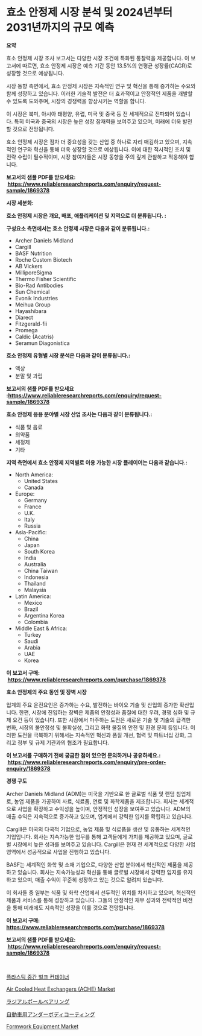 <p><h1>효소 안정제 시장 분석 및 2024년부터 2031년까지의 규모 예측</h1></p><p><strong>요약</strong></p>
<p><p>효소 안정제 시장 조사 보고서는 다양한 시장 조건에 특화된 통찰력을 제공합니다. 이 보고서에 따르면, 효소 안정제 시장은 예측 기간 동안 13.5%의 연평균 성장률(CAGR)로 성장할 것으로 예상됩니다.</p><p>시장 동향 측면에서, 효소 안정제 시장은 지속적인 연구 및 혁신을 통해 증가하는 수요와 함께 성장하고 있습니다. 이러한 기술적 발전은 더 효과적이고 안정적인 제품을 개발할 수 있도록 도와주며, 시장의 경쟁력을 향상시키는 역할을 합니다.</p><p>이 시장은 북미, 아시아 태평양, 유럽, 미국 및 중국 등 전 세계적으로 전파되어 있습니다. 특히 미국과 중국의 시장은 높은 성장 잠재력을 보여주고 있으며, 미래에 더욱 발전할 것으로 전망됩니다.</p><p>효소 안정제 시장은 점차 더 중요성을 갖는 산업 중 하나로 자리 매김하고 있으며, 지속적인 연구와 혁신을 통해 더욱 성장할 것으로 예상됩니다. 이에 대한 적시적인 조치 및 전략 수립이 필수적이며, 시장 참여자들은 시장 동향을 주의 깊게 관찰하고 적응해야 합니다.</p></p>
<p><strong>보고서의 샘플 PDF를 받으세요: &nbsp;<a href="https://www.reliableresearchreports.com/enquiry/request-sample/1869378">https://www.reliableresearchreports.com/enquiry/request-sample/1869378</a></strong></p>
<p><strong>시장 세분화:</strong></p>
<p><strong> 효소 안정제 시장은 개요, 배포, 애플리케이션 및 지역으로 더 분류됩니다. :</strong></p>
<p><strong>구성요소 측면에서는 효소 안정제 시장은 다음과 같이 분류됩니다.:</strong></p>
<p><ul><li>Archer Daniels Midland</li><li>Cargill</li><li>BASF Nutrition</li><li>Roche Custom Biotech</li><li>AB Vickers</li><li>MilliporeSigma</li><li>Thermo Fisher Scientific</li><li>Bio-Rad Antibodies</li><li>Sun Chemical</li><li>Evonik Industries</li><li>Meihua Group</li><li>Hayashibara</li><li>Diarect</li><li>Fitzgerald-fii</li><li>Promega</li><li>Caldic (Acatris)</li><li>Seramun Diagonistica</li></ul></p>
<p><strong> 효소 안정제 유형별 시장 분석은 다음과 같이 분류됩니다.:</strong></p>
<p><ul><li>액상</li><li>분말 및 과립</li></ul></p>
<p><strong>보고서의 샘플 PDF를 받으세요 :<a href="https://www.reliableresearchreports.com/enquiry/request-sample/1869378">https://www.reliableresearchreports.com/enquiry/request-sample/1869378</a></strong></p>
<p><strong> 효소 안정제 응용 분야별 시장 산업 조사는 다음과 같이 분류됩니다.:</strong></p>
<p><ul><li>식품 및 음료</li><li>의약품</li><li>세정제</li><li>기타</li></ul></p>
<p><strong>지역 측면에서 효소 안정제 지역별로 이용 가능한 시장 플레이어는 다음과 같습니다.:</strong></p>
<p><ul>
    <li>
        North America:
        <ul>
            <li>United States</li>
            <li>Canada</li>
        </ul>
    </li>
    <li>
        Europe:
        <ul>
            <li>Germany</li>
            <li>France</li>
            <li>U.K.</li>
            <li>Italy</li>
            <li>Russia</li>
        </ul>
    </li>
    <li>
        Asia-Pacific:
        <ul>
            <li>China</li>
            <li>Japan</li>
            <li>South Korea</li>
            <li>India</li>
            <li>Australia</li>
            <li>China Taiwan</li>
            <li>Indonesia</li>
            <li>Thailand</li>
            <li>Malaysia</li>
        </ul>
    </li>
    <li>
        Latin America:
        <ul>
            <li>Mexico</li>
            <li>Brazil</li>
            <li>Argentina Korea</li>
            <li>Colombia</li>
        </ul>
    </li>
    <li>
        Middle East & Africa:
        <ul>
            <li>Turkey</li>
            <li>Saudi</li>
            <li>Arabia</li>
            <li>UAE</li>
            <li>Korea</li>
        </ul>
    </li>
    </ul></p>
<p><strong>이 보고서 구매: &nbsp;<a href="https://www.reliableresearchreports.com/purchase/1869378">https://www.reliableresearchreports.com/purchase/1869378</a></strong></p>
<p><strong>효소 안정제의 주요 동인 및 장벽 시장</strong></p>
<p><p>업계의 주요 운전요인은 증가하는 수요, 발전하는 바이오 기술 및 산업의 증가한 확산입니다. 한편, 시장에 진입하는 장벽은 제품의 안정성과 품질에 대한 우려, 경쟁 심화 및 규제 요건 등이 있습니다. 또한 시장에서 마주하는 도전은 새로운 기술 및 기술의 급격한 변화, 시장의 불안정성 및 불확실성, 그리고 화학 물질의 안전 및 환경 문제 등입니다. 이러한 도전을 극복하기 위해서는 지속적인 혁신과 품질 개선, 협력 및 파트너십 강화, 그리고 정부 및 규제 기관과의 협조가 필요합니다.</p></p>
<p><strong>이 보고서를 구매하기 전에 궁금한 점이 있으면 문의하거나 공유하세요.: &nbsp;<a href="https://www.reliableresearchreports.com/enquiry/pre-order-enquiry/1869378">https://www.reliableresearchreports.com/enquiry/pre-order-enquiry/1869378</a></strong></p>
<p><strong>경쟁 구도</strong></p>
<p><p>Archer Daniels Midland (ADM)는 미국을 기반으로 한 글로벌 식품 및 랜덤 침업체로, 농업 제품을 가공하여 사료, 식료품, 연료 및 화학제품을 제조합니다. 회사는 세계적으로 사업을 확장하고 수익성을 높이며, 안정적인 성장을 보여주고 있습니다. ADM의 매출 수익은 지속적으로 증가하고 있으며, 업계에서 강력한 입지를 확립하고 있습니다.</p><p>Cargill은 미국의 다국적 기업으로, 농업 제품 및 식료품을 생산 및 유통하는 세계적인 기업입니다. 회사는 지속가능한 업무를 통해 고객들에게 가치를 제공하고 있으며, 글로벌 시장에서 높은 성과를 보여주고 있습니다. Cargill은 현재 전 세계적으로 다양한 사업 영역에서 성공적으로 사업을 진행하고 있습니다.</p><p>BASF는 세계적인 화학 및 소재 기업으로, 다양한 산업 분야에서 혁신적인 제품을 제공하고 있습니다. 회사는 지속가능성과 혁신을 통해 글로벌 시장에서 강력한 입지를 유지하고 있으며, 매출 수익이 꾸준히 성장하고 있는 것으로 알려져 있습니다.</p><p>이 회사들 중 일부는 식품 및 화학 산업에서 선두적인 위치를 차지하고 있으며, 혁신적인 제품과 서비스를 통해 성장하고 있습니다. 그들의 안정적인 재무 성과와 전략적인 비전을 통해 미래에도 지속적인 성장을 이룰 것으로 전망됩니다.</p></p>
<p><strong>이 보고서 구매: &nbsp; <a href="https://www.reliableresearchreports.com/purchase/1869378">https://www.reliableresearchreports.com/purchase/1869378</a></strong></p>
<p><strong>보고서의 샘플 PDF를 받으세요: &nbsp;<a href="https://www.reliableresearchreports.com/enquiry/request-sample/1869378">https://www.reliableresearchreports.com/enquiry/request-sample/1869378</a></strong><strong></strong></p>
<p>&nbsp;</p>
<p><p><a href="https://github.com/vss5505pa7z1p/Market-Research-Report-List-1/blob/main/88610433231.md">플라스틱 중간 벌크 컨테이너</a></p><p><a href="https://issuu.com/reportprime-2/docs/air-cooled-heat-exchangers-ache-market-size-2030.p">Air Cooled Heat Exchangers (ACHE) Market</a></p><p><a href="https://medium.com/@titusboyer1/%E3%83%A9%E3%82%B8%E3%82%A2%E3%83%AB%E7%8E%89%E8%BB%B8%E5%8F%97%E5%B8%82%E5%A0%B4-%E3%82%BF%E3%82%A4%E3%83%97-%E3%82%A2%E3%83%97%E3%83%AA%E3%82%B1%E3%83%BC%E3%82%B7%E3%83%A7%E3%83%B3-%E5%9C%B0%E7%90%86%E3%81%AB%E3%82%88%E3%82%8B%E5%8C%85%E6%8B%AC%E7%9A%84%E3%81%AA%E8%A9%95%E4%BE%A1-f53fdc71ad79">ラジアルボールベアリング</a></p><p><a href="https://github.com/vhemk0794148/Market-Research-Report-List-1/blob/main/29800383688.md">自動車用アンダーボディコーティング</a></p><p><a href="https://view.publitas.com/reportprime-1/formwork-equipment-market-size-share-trends-analysis-report-by-material-by-type-by-end-user-by-region-and-segment-forecasts-2024-2031/">Formwork Equipment Market</a></p></p>
